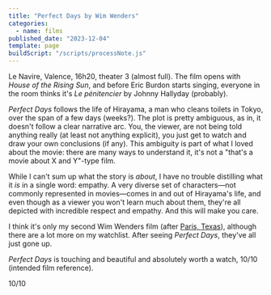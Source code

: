 ```yaml
---
title: "Perfect Days by Wim Wenders"
categories:
  - name: films
published_date: "2023-12-04"
template: page
buildScript: "/scripts/processNote.js"
---
```


Le Navire, Valence, 16h20, theater 3 (almost full). The film opens with _House of the Rising Sun_, and before Eric Burdon starts singing, everyone in the room thinks it's _Le pénitencier_ by Johnny Hallyday (probably).

_Perfect Days_ follows the life of Hirayama, a man who cleans toilets in Tokyo, over the span of a few days (weeks?). The plot is pretty ambiguous, as in, it doesn't follow a clear narrative arc. You, the viewer, are not being told anything really (at least not anything explicit), you just get to watch and draw your own conclusions (if any). This ambiguity is part of what I loved about the movie: there are many ways to understand it, it's not a "that's a movie about X and Y"-type film.

While I can't sum up what the story is _about_, I have no trouble distilling what it _is_ in a single word: empathy. A very diverse set of characters—not commonly represented in movies—comes in and out of Hirayama's life, and even though as a viewer you won't learn much about them, they're all depicted with incredible respect and empathy. And this will make you care.

I think it's only my second Wim Wenders film (after [Paris, Texas](/notes/paris-texas-by-wim-wenders/)), although there are a lot more on my watchlist. After seeing _Perfect Days_, they've all just gone up.

_Perfect Days_ is touching and beautiful and absolutely worth a watch, 10/10 (intended film reference).

10/10
